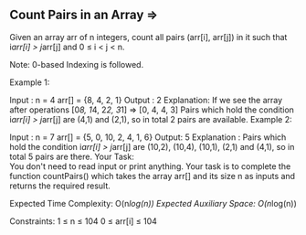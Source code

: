 Count Pairs in an Array  =>
-----------------------


Given an array arr of n integers, count all pairs (arr[i], arr[j]) in it such that i*arr[i] > j*arr[j] and 0 ≤ i < j < n.

Note: 0-based Indexing is followed.

Example 1:

Input :
n = 4
arr[] = {8, 4, 2, 1}
Output :
2
Explanation:
If we see the array after operations
[0*8, 1*4, 2*2, 3*1] => [0, 4, 4, 3]
Pairs which hold the condition i*arr[i] > j*arr[j] are (4,1) and (2,1), so in total 2 pairs are available.
Example 2:

Input :
n = 7
arr[] = {5, 0, 10, 2, 4, 1, 6}
Output:
5
Explanation :
Pairs which hold the condition i*arr[i] > j*arr[j] are (10,2), (10,4), (10,1), (2,1) and (4,1), so in total 5 pairs are there.
Your Task:  
You don't need to read input or print anything. Your task is to complete the function countPairs() which takes the array arr[] and its size n as inputs and returns the required result.

Expected Time Complexity: O(n*log(n))
Expected Auxiliary Space: O(n*log(n))

Constraints:
1 ≤ n ≤ 104
0 ≤ arr[i] ≤ 104


